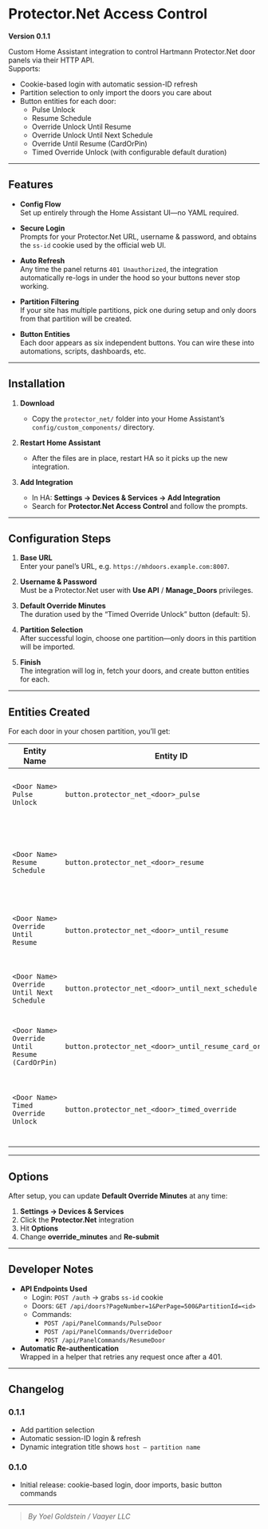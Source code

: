 # Protector.Net Access Control

**Version 0.1.1**

Custom Home Assistant integration to control Hartmann Protector.Net door panels via their HTTP API.  
Supports:

- Cookie-based login with automatic session-ID refresh  
- Partition selection to only import the doors you care about  
- Button entities for each door:
  - Pulse Unlock
  - Resume Schedule
  - Override Unlock Until Resume
  - Override Unlock Until Next Schedule
  - Override Until Resume (CardOrPin)
  - Timed Override Unlock (with configurable default duration)

---

## Features

- **Config Flow**  
  Set up entirely through the Home Assistant UI—no YAML required.

- **Secure Login**  
  Prompts for your Protector.Net URL, username & password, and obtains the `ss-id` cookie used by the official web UI.

- **Auto Refresh**  
  Any time the panel returns `401 Unauthorized`, the integration automatically re-logs in under the hood so your buttons never stop working.

- **Partition Filtering**  
  If your site has multiple partitions, pick one during setup and only doors from that partition will be created.

- **Button Entities**  
  Each door appears as six independent buttons. You can wire these into automations, scripts, dashboards, etc.

---

## Installation

1. **Download**  
   - Copy the `protector_net/` folder into your Home Assistant’s `config/custom_components/` directory.

2. **Restart Home Assistant**  
   - After the files are in place, restart HA so it picks up the new integration.

3. **Add Integration**  
   - In HA: **Settings → Devices & Services → Add Integration**  
   - Search for **Protector.Net Access Control** and follow the prompts.

---

## Configuration Steps

1. **Base URL**  
   Enter your panel’s URL, e.g. `https://mhdoors.example.com:8007`.

2. **Username & Password**  
   Must be a Protector.Net user with **Use API** / **Manage_Doors** privileges.

3. **Default Override Minutes**  
   The duration used by the “Timed Override Unlock” button (default: 5).

4. **Partition Selection**  
   After successful login, choose one partition—only doors in this partition will be imported.

5. **Finish**  
   The integration will log in, fetch your doors, and create button entities for each.

---

## Entities Created

For each door in your chosen partition, you’ll get:

| Entity Name                                  | Entity ID                             | Action                                                         |
| -------------------------------------------- | ------------------------------------- | -------------------------------------------------------------- |
| `<Door Name> Pulse Unlock`                   | `button.protector_net_<door>_pulse`   | Briefly pulses the door unlock relay                          |
| `<Door Name> Resume Schedule`                | `button.protector_net_<door>_resume`  | Cancels any override and returns to the normal schedule       |
| `<Door Name> Override Until Resume`          | `button.protector_net_<door>_until_resume` | Overrides schedule until manually resumed                 |
| `<Door Name> Override Until Next Schedule`   | `button.protector_net_<door>_until_next_schedule` | Overrides until the panel’s next scheduled event      |
| `<Door Name> Override Until Resume (CardOrPin)` | `button.protector_net_<door>_until_resume_card_or_pin` | Override until someone uses card or PIN  |
| `<Door Name> Timed Override Unlock`          | `button.protector_net_<door>_timed_override` | Override for the default minutes, then resume schedule    |

---

## Options

After setup, you can update **Default Override Minutes** at any time:

1. **Settings → Devices & Services**  
2. Click the **Protector.Net** integration  
3. Hit **Options**  
4. Change **override_minutes** and **Re-submit**

---

## Developer Notes

- **API Endpoints Used**  
  - Login: `POST /auth` → grabs `ss-id` cookie  
  - Doors: `GET /api/doors?PageNumber=1&PerPage=500&PartitionId=<id>`  
  - Commands:
    - `POST /api/PanelCommands/PulseDoor`
    - `POST /api/PanelCommands/OverrideDoor`
    - `POST /api/PanelCommands/ResumeDoor`
- **Automatic Re-authentication**  
  Wrapped in a helper that retries any request once after a 401.

---

## Changelog

### 0.1.1
- Add partition selection  
- Automatic session-ID login & refresh  
- Dynamic integration title shows `host – partition name`  

### 0.1.0
- Initial release: cookie-based login, door imports, basic button commands  

---

> _By Yoel Goldstein / Vaayer LLC_
